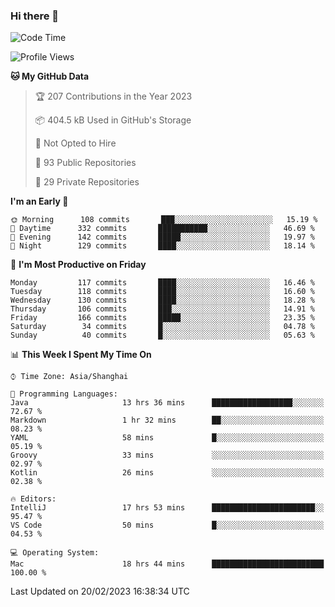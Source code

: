 ### Hi there 👋

<!--
**qbosen/qbosen** is a ✨ _special_ ✨ repository because its `README.md` (this file) appears on your GitHub profile.

Here are some ideas to get you started:

- 🔭 I’m currently working on ...
- 🌱 I’m currently learning ...
- 👯 I’m looking to collaborate on ...
- 🤔 I’m looking for help with ...
- 💬 Ask me about ...
- 📫 How to reach me: ...
- 😄 Pronouns: ...
- ⚡ Fun fact: ...
-->

<!--START_SECTION:waka-->
![Code Time](http://img.shields.io/badge/Code%20Time-1%2C176%20hrs%206%20mins-blue)

![Profile Views](http://img.shields.io/badge/Profile%20Views-1-blue)

**🐱 My GitHub Data** 

> 🏆 207 Contributions in the Year 2023
 > 
> 📦 404.5 kB Used in GitHub's Storage 
 > 
> 🚫 Not Opted to Hire
 > 
> 📜 93 Public Repositories 
 > 
> 🔑 29 Private Repositories  
 > 
**I'm an Early 🐤** 

```text
🌞 Morning      108 commits       ███░░░░░░░░░░░░░░░░░░░░░░   15.19 % 
🌆 Daytime      332 commits       ███████████░░░░░░░░░░░░░░   46.69 % 
🌃 Evening      142 commits       █████░░░░░░░░░░░░░░░░░░░░   19.97 % 
🌙 Night        129 commits       ████░░░░░░░░░░░░░░░░░░░░░   18.14 % 

```
📅 **I'm Most Productive on Friday** 

```text
Monday         117 commits       ████░░░░░░░░░░░░░░░░░░░░░   16.46 % 
Tuesday        118 commits       ████░░░░░░░░░░░░░░░░░░░░░   16.60 % 
Wednesday      130 commits       ████░░░░░░░░░░░░░░░░░░░░░   18.28 % 
Thursday       106 commits       ███░░░░░░░░░░░░░░░░░░░░░░   14.91 % 
Friday         166 commits       █████░░░░░░░░░░░░░░░░░░░░   23.35 % 
Saturday        34 commits       █░░░░░░░░░░░░░░░░░░░░░░░░   04.78 % 
Sunday          40 commits       █░░░░░░░░░░░░░░░░░░░░░░░░   05.63 % 

```


📊 **This Week I Spent My Time On** 

```text
⌚︎ Time Zone: Asia/Shanghai

💬 Programming Languages: 
Java                     13 hrs 36 mins      ██████████████████░░░░░░░   72.67 % 
Markdown                 1 hr 32 mins        ██░░░░░░░░░░░░░░░░░░░░░░░   08.23 % 
YAML                     58 mins             █░░░░░░░░░░░░░░░░░░░░░░░░   05.19 % 
Groovy                   33 mins             ░░░░░░░░░░░░░░░░░░░░░░░░░   02.97 % 
Kotlin                   26 mins             ░░░░░░░░░░░░░░░░░░░░░░░░░   02.38 % 

🔥 Editors: 
IntelliJ                 17 hrs 53 mins      ███████████████████████░░   95.47 % 
VS Code                  50 mins             █░░░░░░░░░░░░░░░░░░░░░░░░   04.53 % 

💻 Operating System: 
Mac                      18 hrs 44 mins      █████████████████████████   100.00 % 

```


 Last Updated on 20/02/2023 16:38:34 UTC
<!--END_SECTION:waka-->
